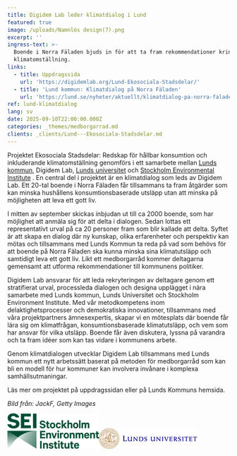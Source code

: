 ```yaml
---
title: Digidem Lab leder klimatdialog i Lund
featured: true
image: /uploads/Namnlös design(7).png
excerpt: ''
ingress-text: >-
  Boende i Norra Fäladen bjuds in för att ta fram rekommendationer kring jämlik
  klimatomställning.
links:
  - title: Uppdragssida
    url: 'https://digidemlab.org/Lund-Ekosociala-Stadsdelar/'
  - title: 'Lund kommun: Klimatdialog på Norra Fäladen'
    url: 'https://lund.se/nyheter/aktuellt/klimatdialog-pa-norra-faladen'
ref: lund-klimatdialog
lang: sv
date: 2025-09-10T22:00:00.000Z
categories: _themes/medborgarrad.md
clients: _clients/Lund---Ekosociala-Stadsdelar.md
---
```


Projektet Ekosociala Stadsdelar: Redskap för hållbar konsumtion och inkluderande klimatomställning genomförs i ett samarbete mellan [Lunds kommun](https://lund.se/), Digidem Lab, [Lunds universitet](https://www.lu.se/)  och [Stockholm Environmental Institute](https://www.sei.org/) . En central del i projektet är en klimatdialog som leds av Digidem Lab. Ett 20-tal boende i Norra Fäladen får tillsammans ta fram åtgärder som kan minska hushållens konsumtionsbaserade utsläpp utan att minska på möjligheten att leva ett gott liv.

I mitten av september skickas inbjudan ut till ca 2000 boende, som har möjlighet att anmäla sig för att delta i dialogen. Sedan lottas ett representativt urval på ca 20 personer fram som blir kallade att delta. Syftet är att skapa en dialog där ny kunskap, olika erfarenheter och perspektiv kan mötas och tillsammans med Lunds Kommun ta reda på vad som behövs för att boende på Norra Fäladen ska kunna minska sina klimatutsläpp och samtidigt leva ett gott liv. Likt ett medborgarråd kommer deltagarna gemensamt att utforma rekommendationer till kommunens politiker.

Digidem Lab ansvarar för att leda rekryteringen av deltagare genom ett stratifierat urval, processleda dialogen och designa upplägget  i nära samarbete med Lunds kommun, Lunds Universitet och Stockholm Environment Institute. Med vår metodkompetens inom delaktighetsprocesser och demokratiska innovationer, tillsammans med våra projektpartners ämnesexpertis, skapar vi en mötesplats där boende får lära sig om klimatfrågan, konsumtionsbaserade klimatutsläpp, och vem som har ansvar för vilka utsläpp. Boende får även diskutera, lyssna på varandra och ta fram idéer som kan tas vidare i kommunens arbete.

Genom klimatdialogen utvecklar Digidem Lab tillsammans med Lunds kommun ett nytt arbetssätt baserat på metoden för medborgarråd som kan bli en modell för hur kommuner kan involvera invånare i komplexa samhällsutmaningar.

Läs mer om projektet på uppdragssidan eller på Lunds Kommuns hemsida.

*Bild från: JackF, Getty Images*

![](/uploads/SEI-Logo-Extended-Dark-Green-RGB.png)![](/uploads/Lunds_universitet_L_RGB.png)
